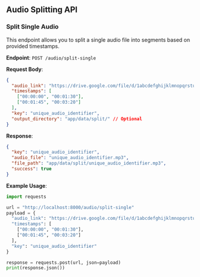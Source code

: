 ## Audio Splitting API

### Split Single Audio

This endpoint allows you to split a single audio file into segments based on provided timestamps.

**Endpoint**: `POST /audio/split-single`

**Request Body**:
```json
{
  "audio_link": "https://drive.google.com/file/d/1abcdefghijklmnopqrstuvwxyz/view",
  "timestamps": [
    ["00:00:00", "00:01:30"],
    ["00:01:45", "00:03:20"]
  ],
  "key": "unique_audio_identifier",
  "output_directory": "app/data/split/" // Optional
}
```

**Response**:
```json
{
  "key": "unique_audio_identifier",
  "audio_file": "unique_audio_identifier.mp3",
  "file_path": "app/data/split/unique_audio_identifier.mp3",
  "success": true
}
```

**Example Usage**:
```python
import requests

url = "http://localhost:8000/audio/split-single"
payload = {
  "audio_link": "https://drive.google.com/file/d/1abcdefghijklmnopqrstuvwxyz/view",
  "timestamps": [
    ["00:00:00", "00:01:30"],
    ["00:01:45", "00:03:20"]
  ],
  "key": "unique_audio_identifier"
}

response = requests.post(url, json=payload)
print(response.json())
```
